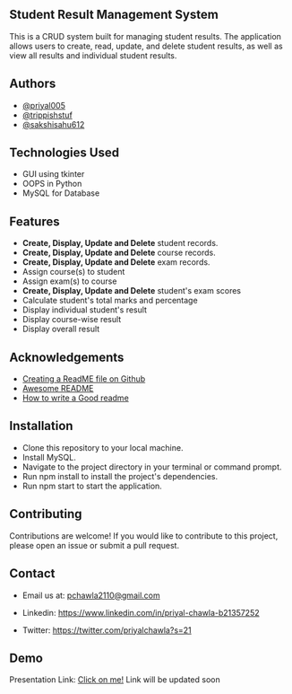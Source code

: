 
## Student Result Management System

This is a CRUD system built for managing student results. The application allows users to create, read, update, and delete student results, as well as view all results and individual student results.

## Authors

- [@priyal005](https://github.com/priyal005)
- [@trippishstuf](https://github.com/trippishstuf)
- [@sakshisahu612](https://github.com/sakshisahu612)

## Technologies Used
- GUI using  tkinter
- OOPS in Python
- MySQL for Database


## Features 
- **Create, Display, Update and Delete** student records.
- **Create, Display, Update and Delete** course records.
- **Create, Display, Update and Delete** exam records.
- Assign course(s) to student
- Assign exam(s) to course
- **Create, Display, Update and Delete** student's exam scores
- Calculate student's total marks and percentage
- Display individual student's result
- Display course-wise result
- Display overall result


## Acknowledgements

 - [Creating a ReadME file on Github](https://www.youtube.com/watch?v=MCo1UtflJHM)
 - [Awesome README](https://www.youtube.com/watch?v=QcZKsbgsLa4&t=231s)
 - [How to write a Good readme](https://www.youtube.com/watch?v=Rtpu2cWz7W8&t=346s)


## Installation


- Clone this repository to your local machine.
- Install MySQL.
- Navigate to the project directory in your    terminal or command prompt.
- Run npm install to install the project's dependencies.
- Run npm start to start the application.
    

## Contributing

Contributions are welcome! If you would like to contribute to this project, please open an issue or submit a pull request.




## Contact
- Email us at: pchawla2110@gmail.com
- Linkedin: https://www.linkedin.com/in/priyal-chawla-b21357252

- Twitter: https://twitter.com/priyalchawla?s=21
## Demo
Presentation Link: [Click on me!](https://www.canva.com/design/DAFZCAykJzM/XCkZmuvWIq6iVjQqE8_wFw/edit?analyticsCorrelationId=51161939-241c-433e-b5a6-c52f51c01b0a)
Link will be updated soon

